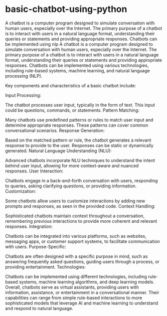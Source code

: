 # basic-chatbot-using-python
A chatbot is a computer program designed to simulate conversation with human users, especially over the Internet. The primary purpose of a chatbot is to interact with users in a natural language format, understanding their queries or statements and providing appropriate responses. Chatbots can be implemented using nlp
A chatbot is a computer program designed to simulate conversation with human users, especially over the Internet. The primary purpose of a chatbot is to interact with users in a natural language format, understanding their queries or statements and providing appropriate responses. Chatbots can be implemented using various technologies, including rule-based systems, machine learning, and natural language processing (NLP).

Key components and characteristics of a basic chatbot include:

Input Processing:

The chatbot processes user input, typically in the form of text. This input could be questions, commands, or statements.
Pattern Matching:

Many chatbots use predefined patterns or rules to match user input and determine appropriate responses. These patterns can cover common conversational scenarios.
Response Generation:

Based on the matched pattern or rule, the chatbot generates a relevant response to provide to the user. Responses can be static or dynamically generated.
Natural Language Understanding (NLU):

Advanced chatbots incorporate NLU techniques to understand the intent behind user input, allowing for more context-aware and nuanced responses.
User Interaction:

Chatbots engage in a back-and-forth conversation with users, responding to queries, asking clarifying questions, or providing information.
Customization:

Some chatbots allow users to customize interactions by adding new prompts and responses, as seen in the provided code.
Context Handling:

Sophisticated chatbots maintain context throughout a conversation, remembering previous interactions to provide more coherent and relevant responses.
Integration:

Chatbots can be integrated into various platforms, such as websites, messaging apps, or customer support systems, to facilitate communication with users.
Purpose-Specific:

Chatbots are often designed with a specific purpose in mind, such as answering frequently asked questions, guiding users through a process, or providing entertainment.
Technologies:

Chatbots can be implemented using different technologies, including rule-based systems, machine learning algorithms, and deep learning models.
Overall, chatbots serve as virtual assistants, providing users with information, assistance, or entertainment in a conversational manner. Their capabilities can range from simple rule-based interactions to more sophisticated models that leverage AI and machine learning to understand and respond to natural language.
